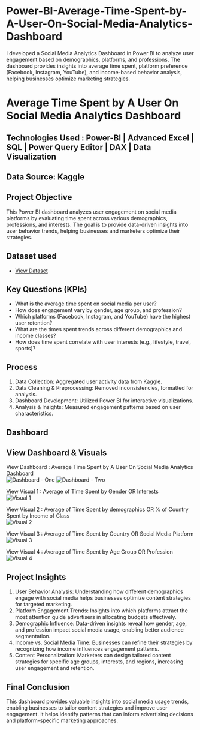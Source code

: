 # Power-BI-Average-Time-Spent-by-A-User-On-Social-Media-Analytics-Dashboard

I developed a Social Media Analytics Dashboard in Power BI to analyze user engagement based on demographics, platforms, and professions. The dashboard provides insights into average time spent, platform preference (Facebook, Instagram, YouTube), and income-based behavior analysis, helping businesses optimize marketing strategies.

# Average Time Spent by A User On Social Media Analytics Dashboard
## Technologies Used : Power-BI | Advanced Excel | SQL | Power Query Editor | DAX | Data Visualization 
## Data Source: Kaggle

## Project Objective

This Power BI dashboard analyzes user engagement on social media platforms by evaluating time spent across various demographics, professions, and interests. The goal is to provide data-driven insights into user behavior trends, helping businesses and marketers optimize their strategies.

## Dataset used
- <a href="https://github.com/satishrdudhat/Power-BI-Average-Time-Spent-by-A-User-On-Social-Media-Analytics-Dashboard/blob/main/Average%20Time%20Spent%20By%20A%20User%20On%20Social%20Media.csv">View Dataset</a>

## Key Questions (KPIs)

- What is the average time spent on social media per user?
- How does engagement vary by gender, age group, and profession?
- Which platforms (Facebook, Instagram, and YouTube) have the highest user retention?
- What are the times spent trends across different demographics and income classes?
- How does time spent correlate with user interests (e.g., lifestyle, travel, sports)?

## Process

1.	Data Collection: Aggregated user activity data from Kaggle.
2.	Data Cleaning & Preprocessing: Removed inconsistencies, formatted for analysis.
3.	Dashboard Development: Utilized Power BI for interactive visualizations.
4.	Analysis & Insights: Measured engagement patterns based on user characteristics.

## Dashboard
## View Dashboard & Visuals

View Dashboard  : Average Time Spent by A User On Social Media Analytics Dashboard  <br>
![Dashboard - One](https://github.com/user-attachments/assets/a5eb51a2-00ba-474d-be1e-81e836e12dba)
![Dashboard - Two](https://github.com/user-attachments/assets/6f660bda-9026-43cb-a6e8-841258b36b48)

View Visual 1 : Average of Time Spent by Gender OR Interests   <br>
![Visual 1](https://github.com/user-attachments/assets/e71353b6-d4ef-481c-8f1c-9c73bd6cc321)

View Visual 2 : Average of Time Spent by demographics OR % of Country Spent by Income of Class  <br>
![Visual 2](https://github.com/user-attachments/assets/7f4b3948-853f-41ed-b7a6-a19aa866fc11)

View Visual 3 : Average of Time Spent by Country OR Social Media Platform   <br>
![Visual 3](https://github.com/user-attachments/assets/018b9c2d-9977-4b9d-ac11-9adb56fbdaed)

View Visual 4 : Average of Time Spent by Age Group OR Profession <br>
![Visual 4](https://github.com/user-attachments/assets/d4bcad89-3344-43de-8f58-43bb39a4ff04)

## Project Insights

1.	User Behavior Analysis: Understanding how different demographics engage with social media helps businesses optimize content strategies for targeted marketing.
2.	Platform Engagement Trends: Insights into which platforms attract the most attention guide advertisers in allocating budgets effectively.
3.	Demographic Influence: Data-driven insights reveal how gender, age, and profession impact social media usage, enabling better audience segmentation.
4.	Income vs. Social Media Time: Businesses can refine their strategies by recognizing how income influences engagement patterns.
5.	Content Personalization: Marketers can design tailored content strategies for specific age groups, interests, and regions, increasing user engagement and retention.

## Final Conclusion

This dashboard provides valuable insights into social media usage trends, enabling businesses to tailor content strategies and improve user engagement. It helps identify patterns that can inform advertising decisions and platform-specific marketing approaches.
